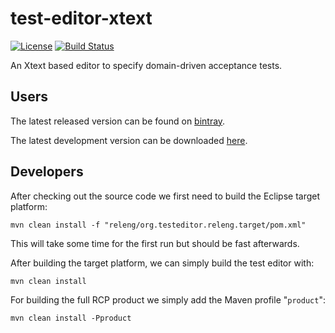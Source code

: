 test-editor-xtext
=================

[![License](http://img.shields.io/badge/license-EPL-blue.svg?style=flat)](https://www.eclipse.org/legal/epl-v10.html)
[![Build Status](https://ci.testeditor.org/job/Test-Editor-Xtext/badge/icon)](https://ci.testeditor.org/job/Test-Editor-Xtext)

An Xtext based editor to specify domain-driven acceptance tests.

## Users

The latest released version can be found on [bintray](https://bintray.com/test-editor/test-editor/testeditor-app).

The latest development version can be downloaded [here](https://ci.testeditor.org/job/Test-Editor-Xtext-Product/lastSuccessfulBuild/artifact/rcp/org.testeditor.aml.rcp.product/target/products/).

## Developers

After checking out the source code we first need to build the Eclipse target platform:

    mvn clean install -f "releng/org.testeditor.releng.target/pom.xml" 
    
This will take some time for the first run but should be fast afterwards.

After building the target platform, we can simply build the test editor with:

    mvn clean install

For building the full RCP product we simply add the Maven profile "`product`":

    mvn clean install -Pproduct
